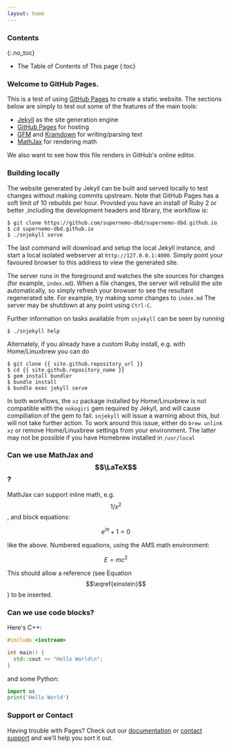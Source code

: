 ```yaml
---
layout: home
---
```

### Contents
{:.no_toc}
* The Table of Contents of This page
{:toc}

### Welcome to GitHub Pages.
This is a test of using [GitHub Pages](https://pages.github.com) to create a static website. The sections below are simply
to test out some of the features of the main tools:

- [Jekyll](https://jekyllrb.com) as the site generation engine
- [GitHub Pages](https://pages.github.com) for hosting
- [GFM](https://guides.github.com/features/mastering-markdown/) and [Kramdown](https://kramdown.gettalong.org) for writing/parsing text
- [MathJax](https://www.mathjax.org) for rendering math

We also want to see how this file renders in GitHub's online editor.

### Building locally
The website generated by Jekyll can be built and served locally to test changes
without making commits upstream. Note that GitHub Pages has a soft limit of
10 rebuilds per hour. Provided you have an install of Ruby 2 or better
,including the development headers and library, the workflow is:

```console
$ git clone https://github.com/supernemo-dbd/supernemo-dbd.github.io
$ cd supernemo-dbd.github.io
$ ./snjekyll serve
```

The last command will download and setup the local Jekyll instance, and
start a local isolated webserver at `http://127.0.0.1:4000`. Simply point
your favoured browser to this address to view the generated site.

The server runs in the foreground and watches the site sources for changes
(for example, `index.md`). When a file changes, the server will rebuild the
site automatically, so simply refresh your browser to see the resultant
regenerated site. For example, try making some changes to `index.md`
The server may be shutdown at any point using `Ctrl-C`.

Further information on tasks available from `snjekyll` can be seen by
running

```console
$ ./snjekyll help
```

Alternately, if you already have a custom Ruby install, e.g. with Home/Linuxbrew
you can do

```console
$ git clone {{ site.github.repository_url }}
$ cd {{ site.github.repository_name }}
$ gem install bundler
$ bundle install
$ bundle exec jekyll serve
```

In both workflows, the `xz` package installed by Home/Linuxbrew is not
compatible with the `nokogiri` gem required by Jekyll, and will cause
compiliation of the gem to fail. `snjekyll` will issue a warning about this,
but will not take further action. To work around this issue, either do
`brew unlink xz` or remove Home/Linuxbrew settings from your environment.
The latter may not be possible if you have Homebrew installed in `/usr/local`



### Can we use MathJax and $$\LaTeX$$?

MathJax can support inline math, e.g. $$ 1/x^2 $$, and block equations:

$$
e^{i\pi} + 1 = 0
$$

like the above. Numbered equations, using the AMS math environment:

$$
\begin{equation}
E = mc^2
\label{einstein}
\end{equation}
$$

This should allow a reference (see Equation $$\eqref{einstein}$$) to be inserted.


### Can we use code blocks?
Here's C++:

```cpp
#include <iostream>

int main() {
  std::cout << "Hello World\n";
}
```

and some Python:

```python
import os
print('Hello World')
```


### Support or Contact
Having trouble with Pages? Check out our [documentation](https://help.github.com/pages) or [contact support](https://github.com/contact) and we’ll help you sort it out.
